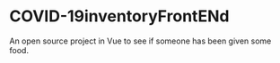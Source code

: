 # COVID-19inventoryFrontENd
An open source project in Vue to see if someone has been given some food. 
